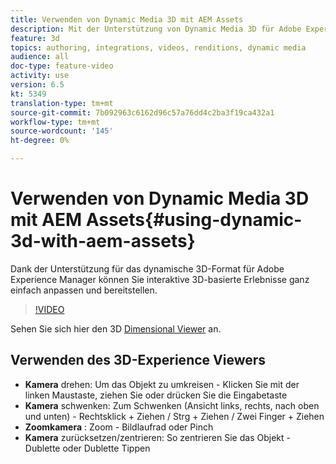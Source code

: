 ```yaml
---
title: Verwenden von Dynamic Media 3D mit AEM Assets
description: Mit der Unterstützung von Dynamic Media 3D für Adobe Experience Manager können Sie interaktive 3D-basierte Erlebnisse ganz einfach anpassen und bereitstellen.
feature: 3d
topics: authoring, integrations, videos, renditions, dynamic media
audience: all
doc-type: feature-video
activity: use
version: 6.5
kt: 5349
translation-type: tm+mt
source-git-commit: 7b092963c6162d96c57a76dd4c2ba3f19ca432a1
workflow-type: tm+mt
source-wordcount: '145'
ht-degree: 0%

---
```



# Verwenden von Dynamic Media 3D mit AEM Assets{#using-dynamic-3d-with-aem-assets}

Dank der Unterstützung für das dynamische 3D-Format für Adobe Experience Manager können Sie interaktive 3D-basierte Erlebnisse ganz einfach anpassen und bereitstellen.

>[!VIDEO](https://video.tv.adobe.com/v/35156/?quality=9&learn=on)

Sehen Sie sich hier den 3D [Dimensional Viewer](http://s7d1.scene7.com/s7viewers/html5/DimensionalViewer.html?asset=DynamicmediaNA1/canBlue-2&amp;config=DynamicmediaNA1/Dimensional&amp;serverUrl=http://s7d1.scene7.com/is/image/&amp;contenturl=http://s7d1.scene7.com/is/content/) an.


## Verwenden des 3D-Experience Viewers

* **Kamera**  drehen: Um das Objekt zu umkreisen - Klicken Sie mit der linken Maustaste, ziehen Sie oder drücken Sie die Eingabetaste
* **Kamera**  schwenken: Zum Schwenken (Ansicht links, rechts, nach oben und unten) - Rechtsklick + Ziehen / Strg + Ziehen / Zwei Finger + Ziehen
* **Zoomkamera** : Zoom - Bildlaufrad oder Pinch
* **Kamera**  zurücksetzen/zentrieren: So zentrieren Sie das Objekt - Dublette oder Dublette Tippen